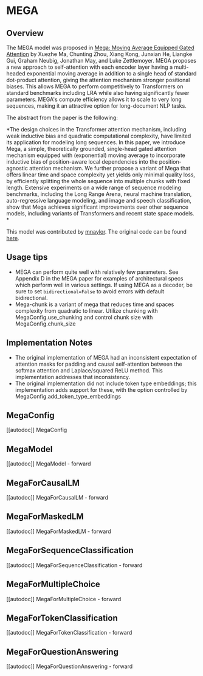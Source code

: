 <!--Copyright 2023 The HuggingFace Team. All rights reserved.

Licensed under the Apache License, Version 2.0 (the "License"); you may not use this file except in compliance with
the License. You may obtain a copy of the License at

http://www.apache.org/licenses/LICENSE-2.0

Unless required by applicable law or agreed to in writing, software distributed under the License is distributed on
an "AS IS" BASIS, WITHOUT WARRANTIES OR CONDITIONS OF ANY KIND, either express or implied. See the License for the
specific language governing permissions and limitations under the License.

⚠️ Note that this file is in Markdown but contain specific syntax for our doc-builder (similar to MDX) that may not be
rendered properly in your Markdown viewer.

-->

# MEGA

## Overview

The MEGA model was proposed in [Mega: Moving Average Equipped Gated Attention](https://arxiv.org/abs/2209.10655) by Xuezhe Ma, Chunting Zhou, Xiang Kong, Junxian He, Liangke Gui, Graham Neubig, Jonathan May, and Luke Zettlemoyer.
MEGA proposes a new approach to self-attention with each encoder layer having a multi-headed exponential moving average in addition to a single head of standard dot-product attention, giving the attention mechanism 
stronger positional biases. This allows MEGA to perform competitively to Transformers on standard benchmarks including LRA 
while also having significantly fewer parameters. MEGA's compute efficiency allows it to scale to very long sequences, making it an 
attractive option for long-document NLP tasks.

The abstract from the paper is the following:

 *The design choices in the Transformer attention mechanism, including weak inductive bias and quadratic computational complexity, have limited its application for modeling long sequences. In this paper, we introduce Mega, a simple, theoretically grounded, single-head gated attention mechanism equipped with (exponential) moving average to incorporate inductive bias of position-aware local dependencies into the position-agnostic attention mechanism. We further propose a variant of Mega that offers linear time and space complexity yet yields only minimal quality loss, by efficiently splitting the whole sequence into multiple chunks with fixed length. Extensive experiments on a wide range of sequence modeling benchmarks, including the Long Range Arena, neural machine translation, auto-regressive language modeling, and image and speech classification, show that Mega achieves significant improvements over other sequence models, including variants of Transformers and recent state space models. *

This model was contributed by [mnaylor](https://hf-mirror.com/mnaylor).
The original code can be found [here](https://github.com/facebookresearch/mega).


## Usage tips

- MEGA can perform quite well with relatively few parameters. See Appendix D in the MEGA paper for examples of architectural specs which perform well in various settings. If using MEGA as a decoder, be sure to set `bidirectional=False` to avoid errors with default bidirectional. 
- Mega-chunk is a variant of mega that reduces time and spaces complexity from quadratic to linear. Utilize chunking with MegaConfig.use_chunking and control chunk size with MegaConfig.chunk_size 


## Implementation Notes

- The original implementation of MEGA had an inconsistent expectation of attention masks for padding and causal self-attention between the softmax attention and Laplace/squared ReLU method. This implementation addresses that inconsistency.
- The original implementation did not include token type embeddings; this implementation adds support for these, with the option controlled by MegaConfig.add_token_type_embeddings


## MegaConfig

[[autodoc]] MegaConfig

## MegaModel

[[autodoc]] MegaModel
    - forward

## MegaForCausalLM

[[autodoc]] MegaForCausalLM
    - forward

## MegaForMaskedLM

[[autodoc]] MegaForMaskedLM
    - forward

## MegaForSequenceClassification

[[autodoc]] MegaForSequenceClassification
    - forward

## MegaForMultipleChoice

[[autodoc]] MegaForMultipleChoice
    - forward

## MegaForTokenClassification

[[autodoc]] MegaForTokenClassification
    - forward

## MegaForQuestionAnswering

[[autodoc]] MegaForQuestionAnswering
    - forward
